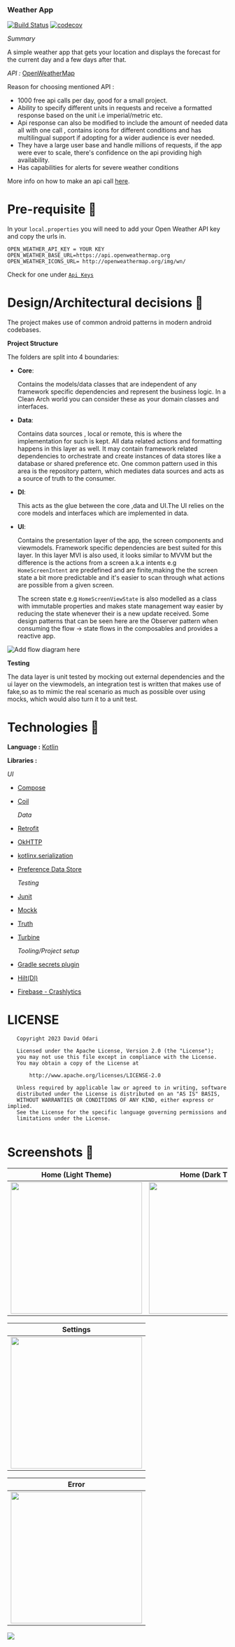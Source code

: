 ### Weather App

[![Build Status](https://app.bitrise.io/app/80f9b4627fc90757/status.svg?token=3KnRQl0WRfDT5UTzPDiRgA&branch=develop)](https://app.bitrise.io/app/80f9b4627fc90757)
[![codecov](https://codecov.io/gh/odaridavid/WeatherApp/branch/develop/graph/badge.svg?token=eZcGjGhF83)](https://codecov.io/gh/odaridavid/WeatherApp)

*Summary*

A simple weather app that gets your location and displays the forecast for the current day and a few days after that.

*API :* [OpenWeatherMap](https://openweathermap.org/api)

Reason for choosing mentioned API :
- 1000 free api calls per day, good for a small project.
- Ability to specify different units in requests and receive a formatted response based on the unit i.e imperial/metric etc.
- Api response can also be modified to include the amount of needed data all with one call ,
contains icons for different conditions and has multilingual support if adopting for a wider audience is ever needed.
- They have a large user base and handle millions of requests, if the app were ever to scale, there's confidence on the api providing high availability.
- Has capabilities for alerts for severe weather conditions

More info on how to make an api call [here](https://openweathermap.org/api/one-call-3#multi).

# Pre-requisite 📝

In your `local.properties` you will need to add your Open Weather API key and copy the urls in.

```properties
OPEN_WEATHER_API_KEY = YOUR KEY
OPEN_WEATHER_BASE_URL=https://api.openweathermap.org
OPEN_WEATHER_ICONS_URL= http://openweathermap.org/img/wn/
```

Check for one under  [`Api Keys`](https://home.openweathermap.org/api_keys)

# Design/Architectural decisions 📐

The project makes use of common android patterns in modern android codebases.

**Project Structure**

The folders are split into 4 boundaries:
 - **Core**:

   Contains the models/data classes that are independent of any framework specific dependencies and represent the business logic. 
   In a Clean Arch world you can consider these as your domain classes and interfaces.

 - **Data**:

   Contains data sources , local or remote, this is where the implementation for such is kept. All data related actions and formatting happens in this layer as well.
   It may contain framework related dependencies to orchestrate and create instances of data stores like a database or shared preference etc.
   One common pattern used in this area is the repository pattern, which mediates data sources and acts as a source of truth to the consumer.

 - **DI**:

   This acts as the glue between the core ,data and UI.The UI relies on the core models and interfaces which are implemented in data.

 - **UI**:

   Contains the presentation layer of the app, the screen components and viewmodels. Framework specific dependencies are best suited for this layer.
   In this layer MVI is also used, it looks similar to MVVM but the difference is the actions from a screen a.k.a intents e.g ```HomeScreenIntent``` are predefined and are finite,making the
   the screen state a bit more predictable and it's easier to scan through what actions are possible from a given screen.

   The screen state e.g ```HomeScreenViewState``` is also modelled as a class with immutable properties and makes state management way easier by reducing the state whenever their is a new update received.
   Some design patterns that can be seen here are the Observer pattern when consuming the flow -> state flows in the composables and provides a reactive app.

![Add flow diagram here](/docs/MVI.png)

**Testing**

The data layer is unit tested by mocking out external dependencies and the ui layer on the viewmodels, an integration test
is written that makes use of fake,so as to mimic the real scenario as much as possible over using mocks, which would also turn it to a unit test.

# Technologies 🔨

**Language :** [Kotlin](https://github.com/JetBrains/kotlin)

**Libraries :**

  *UI*
- [Compose](https://developer.android.com/jetpack/compose)
- [Coil](https://coil-kt.github.io/coil/compose/https://coil-kt.github.io/coil/compose/) 

  *Data*
- [Retrofit](https://square.github.io/retrofit/)
- [OkHTTP](https://square.github.io/okhttp/)
- [kotlinx.serialization](https://kotlinlang.org/docs/serialization.html)
- [Preference Data Store](https://developer.android.com/topic/libraries/architecture/datastore) 

   *Testing*
- [Junit](https://junit.org/junit4/)
- [Mockk](https://mockk.io/) 
- [Truth](https://truth.dev/)
- [Turbine](https://github.com/cashapp/turbine)

   *Tooling/Project setup*
- [Gradle secrets plugin](https://github.com/google/secrets-gradle-plugin)
- [Hilt(DI)](https://developer.android.com/training/dependency-injection/hilt-android)
- [Firebase - Crashlytics](https://firebase.google.com/docs/crashlytics)


# LICENSE

```
   Copyright 2023 David Odari

   Licensed under the Apache License, Version 2.0 (the "License");
   you may not use this file except in compliance with the License.
   You may obtain a copy of the License at

       http://www.apache.org/licenses/LICENSE-2.0

   Unless required by applicable law or agreed to in writing, software
   distributed under the License is distributed on an "AS IS" BASIS,
   WITHOUT WARRANTIES OR CONDITIONS OF ANY KIND, either express or implied.
   See the License for the specific language governing permissions and
   limitations under the License.
   
```


# Screenshots 📱

|               Home       (Light Theme)                |                  Home  (Dark Theme)                   |
|:-----------------------------------------------------:|:-----------------------------------------------------:|
| <img src="/docs/screenshots/white.png" width="300px"> | <img src="/docs/screenshots/black.png" width="300px"> |

|                         Settings                          |
|:---------------------------------------------------------:|
| <img src="/docs/screenshots/settings.jpeg" width="300px"> |

|                        Error                        |
|:---------------------------------------------------:|
| <img src="/docs/screenshots/drk.png" width="300px"> |


![](https://media.giphy.com/media/hWvk9iUU4uBBeyBq0k/giphy.gif)


